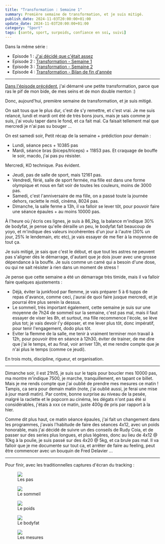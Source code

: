 ```yaml
---
title: "Transformation : Semaine 1"
summary: Première semaine de transformation, et je suis mitigé.
publish_date: 2024-11-03T20:00:00+01:00
update_date: 2024-11-03T20:00:00+01:00
category: "Sport"
tags: [santé, sport, surpoids, confiance en soi, suivi]
---
```


Dans la même série :

- Episode 1 : [J'ai décidé que c'était assez](/blog/j-ai-decide-que-c-etait-assez/)
- Episode 2 : [Transformation - Semaine 1](/blog/transformation-semaine-1/)
- Episode 3 : [Transformation - Semaine 2](/blog/transformation-semaine-2/)
- Episode 4 : [Transformation - Bilan de fin d'année](/blog/transformation-bilan-de-fin-d-annee/)

---

[Dans l'épisode précédent](/blog/j-ai-decide-que-c-etait-assez/), j'ai démarré une petite transformation, parce que ras le pif de mon bide, de mes seins et de mon double menton :)

Donc, aujourd'hui, première semaine de transformation, et je suis mitigé.

On sait tous que le plus dur, c'est de s'y remettre, et c'est vrai. Je me suis relancé, lundi et mardi ont été de très bons jours, mais je sais comme je suis, j'ai voulu taper dans le fond, et ca fait mal. Ca faisait tellement mal que mercredi je n'ai pas su bouger ...

On est samedi soir, Petit récap  de la semaine + prédiction pour demain :

- Lundi, séance pecs + 10385 pas
- Mardi, séance bras (biceps/triceps) + 11853 pas. Et craquage de bouffe le soir, macdo, j'ai pas pu résister.

Mercredi, KO technique. Pas évident.

- Jeudi, pas de salle de sport, mais 12161 pas.
- Vendredi, férié, salle de sport fermée, ma fille est dans une forme olympique et nous en fait voir de toutes les couleurs, moins de 3000 pas.
- Samedi, c'est l'anniversaire de ma fille, on a passé toute la journée dehors, raclette le midi, cinéma, 8024 pas.
- Dimanche, la salle ferme a 13h, il va falloir se lever tôt, pour pouvoir faire une séance épaules + au moins 10000 pas.

À l'heure où j'écris ces lignes, je suis à 86,2kg, la balance m'indique 30% de bodyfat, je pense qu'elle déraille un peu, le bodyfat fait beaucoup de yoyo, et m'indique des valeurs incohérentes d'un jour à l'autre (30% un jour, 25% le lendemain, etc etc), je vais essayer de me fier à la moyenne de tout ça.

Je suis mitigé, je sais que c'est le début, et que tout les astres ne peuvent pas s'aligner dès le démarrage, d'autant que je dois jouer avec une grosse dépendance à la bouffe. Je suis comme un camé qui a besoin d'une dose, ou qui ne sait résister à rien dans un moment de stress !

Je pense que cette semaine a été un démarrage très timide, mais il va falloir faire quelques ajustements :

- Déjà, éviter la junkfood par flemme, je vais préparer 5 à 6 tupps de repas d'avance, comme ceci, j'aurai de quoi faire jusque mercredi, et je pourrai être plus serein la dessus.
- Le sommeil, très important également, cette semaine je suis sur une moyenne de 7h24 de sommeil sur la semaine, c'est pas mal, mais il faut essayer de viser les 8h, et surtout, ma fille recommence l'école, se lève plus tot; je vais devoir l'y déposer, et me lever plus tôt, donc impératif, pour tenir l'engagement, dodo plus tôt.
- Eviter la flemme de la salle, me tenir à vraiment terminer mon travail à 12h, pour pouvoir être en séance à 12h30, éviter de trainer, de me dire que j'ai le temps, et au final, voir arriver 13h, et me rendre compte que je n'ai plus le temps (comme ce jeudi).

En trois mots, discipline, rigueur, et organisation.

***

Dimanche soir, il est 21h15, je suis sur le tapis pour boucler mes 10000 pas, ma montre m'indique 7500, je marche, tranquillement, en tapant ce billet. Mais je me rends compte que j'ai oublié de prendre mes mesures ce matin ! Tampis, ca sera pour demain matin (note, j'ai oublié aussi, je ferai une mise à jour mardi matin). Par contre, bonne surprise au niveau de la pesée, malgré la raclette et le popcorn au cinéma, les dégats n'ont pas été si considérables, j'étais à xxx ce matin, juste 400g de pris par rapport à la hier.

Comme dit plus haut, ce matin séance épaules, j'ai fait un changement dans les programmes, j'avais l'habitude de faire des séances 4x12, avec un poids honorable, mais j'ai décidé de suivre un des conseils de Rudy Coia, et de passer sur des series plus longues, et plus légères, donc au lieu de 4x12 @ 10kg à la poulie, je suis passé sur des 4x20 @ 5kg, et ca brule pas mal. Il va falloir que je me documente sur tout ca, et arrêter de faire au feeling, peut être commencer avec un bouquin de Fred Delavier ...

***

Pour finir, avec les traditionnelles captures d'écran du tracking :

<figure>
  <img src="/media/images/blog/illustration/2024-11-03/pas.png"/>
  <figcaption>Les pas</figcaption>
</figure>

<figure>
  <img src="/media/images/blog/illustration/2024-11-03/sommeil.png"/>
  <figcaption>Le sommeil</figcaption>
</figure>

<figure>
  <img src="/media/images/blog/illustration/2024-11-03/poids.png"/>
  <figcaption>Le poids</figcaption>
</figure>

<figure>
  <img src="/media/images/blog/illustration/2024-11-03/bodyfat.png"/>
  <figcaption>Le bodyfat</figcaption>
</figure>

<figure>
  <img src="/media/images/blog/illustration/2024-11-03/mesures.png"/>
  <figcaption>Les mesures</figcaption>
</figure>
